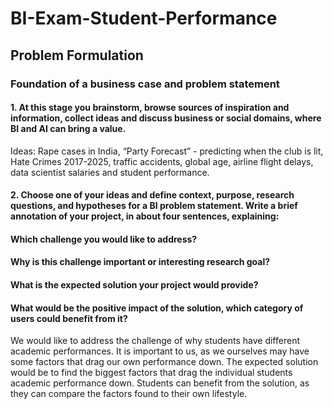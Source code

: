 # BI-Exam-Student-Performance

## Problem Formulation
### Foundation of a business case and problem statement 
#### 1. At this stage you brainstorm, browse sources of inspiration and information, collect ideas and discuss business or social domains, where BI and AI can bring a value.
Ideas: Rape cases in India, “Party Forecast” - predicting when the club is lit, Hate Crimes 2017-2025, traffic accidents, global age, airline flight delays, data scientist salaries and student performance.

#### 2. Choose one of your ideas and define context, purpose, research questions, and hypotheses for a BI problem statement. Write a brief annotation of your project, in about four sentences, explaining: 
#### Which challenge you would like to address? 
#### Why is this challenge important or interesting research goal? 
#### What is the expected solution your project would provide? 
#### What would be the positive impact of the solution, which category of users could benefit from it?
We would like to address the challenge of why students have different academic performances. It is important to us, as we ourselves may have some factors that drag our own performance down. The expected solution would be to find the biggest factors that drag the individual students academic performance down. Students can benefit from the solution, as they can compare the factors found to their own lifestyle.

